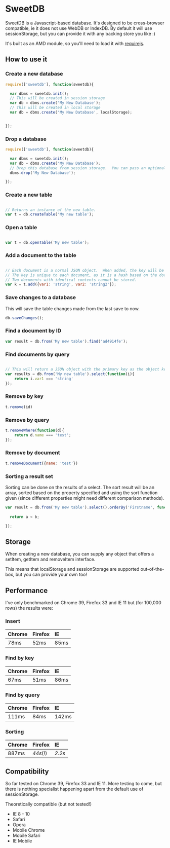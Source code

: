 # SweetDB

SweetDB is a Javascript-based database.  It's designed to be cross-browser compatible, ie it does not use WebDB or IndexDB.  By default it will use sessionStorage, but you can provide it with any backing store you like :)

It's built as an AMD module, so you'll need to load it with [requirejs](http://requirejs.org).

## How to use it

### Create a new database

```javascript
require(['sweetdb'], function(sweetdb){

  var dbms = sweetdb.init();
  // This will be created in session storage
  var db = dbms.create('My New Database');
  // This will be created in local storage
  var db = dbms.create('My New Database', localStorage);


});
```

### Drop a database

```javascript
require(['sweetdb'], function(sweetdb){

  var dbms = sweetdb.init();
  var db = dbms.create('My New Database');
  // Drop this database from session storage.  You can pass an optional parameter if your DB is not in session storage.
  dbms.drop('My New Database');

});

```

### Create a new table

```javascript

// Returns an instance of the new table.
var t = db.createTable('My new table');

```

### Open a table

```javascript

var t = db.openTable('My new table');
```

### Add a document to the table

```javascript

// Each document is a normal JSON object.  When added, the key will be returned.
// The key is unique to each document, as it is a hash based on the document contents.
// Two documents with identical contents cannot be stored.
var k = t.add({var1: 'string', var2: 'string2'});

```

### Save changes to a database
This will save the table changes made from the last save to now.

```javascript
db.saveChanges();
```

### Find a document by ID

```javascript
var result = db.from('My new table').find('ad4914fe');
```

### Find documents by query

```javascript

// This will return a JSON object with the primary key as the object key.
var results = db.from('My new table').select(function(i){
	return i.var1 === 'string'
});
```

### Remove by key

```javascript
t.remove(id)
```

### Remove by query

```javascript
t.removeWhere(function(d){
    return d.name === 'test';
});
```

### Remove by document

```javascript
t.removeDocument({name: 'test'})
```

### Sorting a result set

Sorting can be done on the results of a select.  The sort result will be an array, sorted based on the property specified and using the sort function given (since different properties might need different comparison methods).

```javascript
var result = db.from('My new table').select().orderBy('Firstname', function(a, b){
  
  return a < b;

});
```

## Storage

When creating a new database, you can supply any object that offers a setItem, getItem and removeItem interface.

This means that localStorage and sessionStorage are supported out-of-the-box, but you can provide your own too!

## Performance

I've only benchmarked on Chrome 39, Firefox 33 and IE 11 but (for 100,000 rows) the results were:

### Insert

Chrome   | Firefox  |  IE
---------|:---------|:-----
78ms    | 52ms    | 85ms

### Find by key

Chrome   | Firefox  |  IE
---------|:---------|:-----
67ms    | 51ms    | 86ms

### Find by query

Chrome   | Firefox  |  IE
---------|:---------|:-----
111ms    | 84ms    | 142ms

### Sorting

Chrome   | Firefox  | IE
---------|:---------|:---
887ms    | *44s*(!) | *2.2s*


## Compatibility

So far tested on Chrome 39, Firefox 33 and IE 11.  More testing to come, but there is nothing specialist happening apart from the default use of sessionStorage.

Theoretically compatible (but not tested!)

* IE 8 - 10
* Safari
* Opera
* Mobile Chrome
* Mobile Safari
* IE Mobile